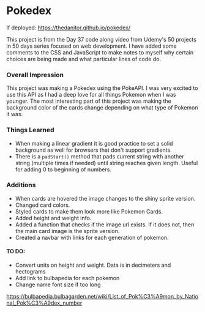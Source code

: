 # Pokedex

If deployed: https://thedanitor.github.io/pokedex/

This project is from the Day 37 code along video from Udemy's 50 projects in 50 days series focused on web development. I have added some comments to the CSS and JavaScript to make notes to myself why certain choices are being made and what particular lines of code do.

### Overall Impression

This project was making a Pokedex using the PokeAPI. I was very excited to use this API as I had a deep love for all things Pokemon when I was younger. The most interesting part of this project was making the background color of the cards change depending on what type of Pokemon it was. 

### Things Learned

* When making a linear gradient it is good practice to set a solid background as well for browsers that don't support gradients.
* There is a ```padStart()``` method that pads current string with another string (multiple times if needed) until string reaches given length. Useful for adding 0 to beginning of numbers.

### Additions

* When cards are hovered the image changes to the shiny sprite version.
* Changed card colors.
* Styled cards to make them look more like Pokemon Cards.
* Added height and weight info.
* Added a function that checks if the image url exists. If it does not, then the main card image is the sprite version.
* Created a navbar with links for each generation of pokemon.

#### TO DO:
* Convert units on height and weight. Data is in decimeters and hectograms
* Add link to bulbapedia for each pokemon
* Change name font size if too long

https://bulbapedia.bulbagarden.net/wiki/List_of_Pok%C3%A9mon_by_National_Pok%C3%A9dex_number